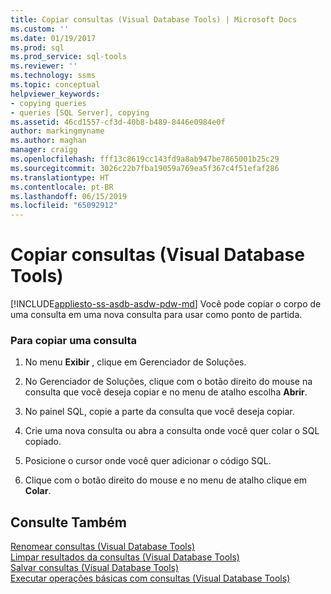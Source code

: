 ```yaml
---
title: Copiar consultas (Visual Database Tools) | Microsoft Docs
ms.custom: ''
ms.date: 01/19/2017
ms.prod: sql
ms.prod_service: sql-tools
ms.reviewer: ''
ms.technology: ssms
ms.topic: conceptual
helpviewer_keywords:
- copying queries
- queries [SQL Server], copying
ms.assetid: 46cd1557-cf3d-40b8-b489-8446e0984e0f
author: markingmyname
ms.author: maghan
manager: craigg
ms.openlocfilehash: fff13c8619cc143fd9a8ab947be7865001b25c29
ms.sourcegitcommit: 3026c22b7fba19059a769ea5f367c4f51efaf286
ms.translationtype: HT
ms.contentlocale: pt-BR
ms.lasthandoff: 06/15/2019
ms.locfileid: "65092912"
---
```

# <a name="copy-queries-visual-database-tools"></a>Copiar consultas (Visual Database Tools)
[!INCLUDE[appliesto-ss-asdb-asdw-pdw-md](../../includes/appliesto-ss-asdb-asdw-pdw-md.md)]
Você pode copiar o corpo de uma consulta em uma nova consulta para usar como ponto de partida.  
  
### <a name="to-copy-a-query"></a>Para copiar uma consulta  
  
1.  No menu **Exibir** , clique em Gerenciador de Soluções.  
  
2.  No Gerenciador de Soluções, clique com o botão direito do mouse na consulta que você deseja copiar e no menu de atalho escolha **Abrir**.  
  
3.  No painel SQL, copie a parte da consulta que você deseja copiar.  
  
4.  Crie uma nova consulta ou abra a consulta onde você quer colar o SQL copiado.  
  
5.  Posicione o cursor onde você quer adicionar o código SQL.  
  
6.  Clique com o botão direito do mouse e no menu de atalho clique em **Colar**.  
  
## <a name="see-also"></a>Consulte Também  
[Renomear consultas &#40;Visual Database Tools&#41;](../../ssms/visual-db-tools/rename-queries-visual-database-tools.md)  
[Limpar resultados da consultas &#40;Visual Database Tools&#41;](../../ssms/visual-db-tools/clear-query-results-visual-database-tools.md)  
[Salvar consultas &#40;Visual Database Tools&#41;](../../ssms/visual-db-tools/save-queries-visual-database-tools.md)  
[Executar operações básicas com consultas &#40;Visual Database Tools&#41;](../../ssms/visual-db-tools/perform-basic-operations-with-queries-visual-database-tools.md)  
  
